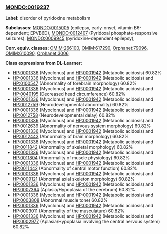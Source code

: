 
### [MONDO:0019237](http://purl.obolibrary.org/obo/MONDO_0019237)
**Label:** disorder of pyridoxine metabolism

**Subclasses:** [MONDO:0015005](http://purl.obolibrary.org/obo/MONDO_0015005) (epilepsy, early-onset, vitamin B6-dependent; EPVB6D), [MONDO:0012407](http://purl.obolibrary.org/obo/MONDO_0012407) (Pyridoxal phosphate-responsive seizures), [MONDO:0009945](http://purl.obolibrary.org/obo/MONDO_0009945) (pyridoxine-dependent epilepsy), 

**Corr. equiv. classes:** [OMIM:266100](http://purl.obolibrary.org/obo/OMIM_266100), [OMIM:617290](http://purl.obolibrary.org/obo/OMIM_617290), [Orphanet:79096](http://www.orpha.net/ORDO/Orphanet_79096), [OMIM:610090](http://purl.obolibrary.org/obo/OMIM_610090), [Orphanet:3006](http://www.orpha.net/ORDO/Orphanet_3006), 

**Class expressions from DL-Learner:**

- [HP:0001336](http://purl.obolibrary.org/obo/HP_0001336) (Myoclonus) and [HP:0001942](http://purl.obolibrary.org/obo/HP_0001942) (Metabolic acidosis) 60.82%
- [HP:0001336](http://purl.obolibrary.org/obo/HP_0001336) (Myoclonus) and [HP:0001942](http://purl.obolibrary.org/obo/HP_0001942) (Metabolic acidosis) and [HP:0100547](http://purl.obolibrary.org/obo/HP_0100547) (Abnormality of forebrain morphology) 60.82%
- [HP:0001336](http://purl.obolibrary.org/obo/HP_0001336) (Myoclonus) and [HP:0001942](http://purl.obolibrary.org/obo/HP_0001942) (Metabolic acidosis) and [HP:0040195](http://purl.obolibrary.org/obo/HP_0040195) (Decreased head circumference) 60.82%
- [HP:0001336](http://purl.obolibrary.org/obo/HP_0001336) (Myoclonus) and [HP:0001942](http://purl.obolibrary.org/obo/HP_0001942) (Metabolic acidosis) and [HP:0012759](http://purl.obolibrary.org/obo/HP_0012759) (Neurodevelopmental abnormality) 60.82%
- [HP:0001336](http://purl.obolibrary.org/obo/HP_0001336) (Myoclonus) and [HP:0001942](http://purl.obolibrary.org/obo/HP_0001942) (Metabolic acidosis) and [HP:0012758](http://purl.obolibrary.org/obo/HP_0012758) (Neurodevelopmental delay) 60.82%
- [HP:0001336](http://purl.obolibrary.org/obo/HP_0001336) (Myoclonus) and [HP:0001942](http://purl.obolibrary.org/obo/HP_0001942) (Metabolic acidosis) and [HP:0012639](http://purl.obolibrary.org/obo/HP_0012639) (Abnormality of nervous system morphology) 60.82%
- [HP:0001336](http://purl.obolibrary.org/obo/HP_0001336) (Myoclonus) and [HP:0001942](http://purl.obolibrary.org/obo/HP_0001942) (Metabolic acidosis) and [HP:0012443](http://purl.obolibrary.org/obo/HP_0012443) (Abnormality of brain morphology) 60.82%
- [HP:0001336](http://purl.obolibrary.org/obo/HP_0001336) (Myoclonus) and [HP:0001942](http://purl.obolibrary.org/obo/HP_0001942) (Metabolic acidosis) and [HP:0011842](http://purl.obolibrary.org/obo/HP_0011842) (Abnormality of skeletal morphology) 60.82%
- [HP:0001336](http://purl.obolibrary.org/obo/HP_0001336) (Myoclonus) and [HP:0001942](http://purl.obolibrary.org/obo/HP_0001942) (Metabolic acidosis) and [HP:0011804](http://purl.obolibrary.org/obo/HP_0011804) (Abnormality of muscle physiology) 60.82%
- [HP:0001336](http://purl.obolibrary.org/obo/HP_0001336) (Myoclonus) and [HP:0001942](http://purl.obolibrary.org/obo/HP_0001942) (Metabolic acidosis) and [HP:0011442](http://purl.obolibrary.org/obo/HP_0011442) (Abnormality of central motor function) 60.82%
- [HP:0001336](http://purl.obolibrary.org/obo/HP_0001336) (Myoclonus) and [HP:0001942](http://purl.obolibrary.org/obo/HP_0001942) (Metabolic acidosis) and [HP:0009121](http://purl.obolibrary.org/obo/HP_0009121) (Abnormal axial skeleton morphology) 60.82%
- [HP:0001336](http://purl.obolibrary.org/obo/HP_0001336) (Myoclonus) and [HP:0001942](http://purl.obolibrary.org/obo/HP_0001942) (Metabolic acidosis) and [HP:0007364](http://purl.obolibrary.org/obo/HP_0007364) (Aplasia/Hypoplasia of the cerebrum) 60.82%
- [HP:0001336](http://purl.obolibrary.org/obo/HP_0001336) (Myoclonus) and [HP:0001942](http://purl.obolibrary.org/obo/HP_0001942) (Metabolic acidosis) and [HP:0003808](http://purl.obolibrary.org/obo/HP_0003808) (Abnormal muscle tone) 60.82%
- [HP:0001336](http://purl.obolibrary.org/obo/HP_0001336) (Myoclonus) and [HP:0001942](http://purl.obolibrary.org/obo/HP_0001942) (Metabolic acidosis) and [HP:0003011](http://purl.obolibrary.org/obo/HP_0003011) (Abnormality of the musculature) 60.82%
- [HP:0001336](http://purl.obolibrary.org/obo/HP_0001336) (Myoclonus) and [HP:0001942](http://purl.obolibrary.org/obo/HP_0001942) (Metabolic acidosis) and [HP:0002977](http://purl.obolibrary.org/obo/HP_0002977) (Aplasia/Hypoplasia involving the central nervous system) 60.82%


